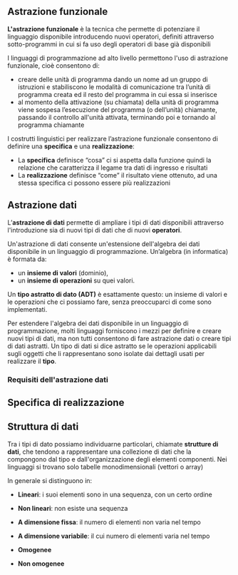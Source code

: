 ## Astrazione funzionale
**L'astrazione funzionale** è la tecnica che permette di potenziare il linguaggio disponibile introducendo nuovi operatori, definiti attraverso sotto-programmi in cui si fa uso degli operatori di base già disponibili

I linguaggi di programmazione ad alto livello permettono l'uso di astrazione funzionale, cioè consentono di:
- creare delle unità di programma dando un nome ad un gruppo di istruzioni e stabiliscono le modalità di comunicazione tra l’unità di programma creata ed il resto del programma in cui essa si inserisce
- al momento della attivazione (su chiamata) della unità di programma viene sospesa l’esecuzione del programma (o dell’unità) chiamante, passando il controllo all'unità attivata, terminando poi e tornando al programma chiamante

I costrutti linguistici per realizzare l’astrazione funzionale consentono di definire una **specifica** e una **realizzazione**:
- La **specifica** definisce “cosa” ci si aspetta dalla funzione quindi la relazione che caratterizza il legame tra dati di  ingresso e risultati
- La **realizzazione** definisce “come” il risultato viene ottenuto, ad una stessa specifica ci possono essere più realizzazioni
## Astrazione dati
L’**astrazione di dati** permette di ampliare i tipi di dati disponibili attraverso l'introduzione sia di nuovi tipi di dati che di nuovi **operatori**.

Un'astrazione di dati consente un'estensione dell'algebra dei dati disponibile in un linguaggio di programmazione. 
Un’algebra (in informatica) è formata da:
- un **insieme di valori** (dominio),
- un **insieme di operazioni** su quei valori.

Un **tipo astratto di dato (ADT)** è esattamente questo: un insieme di valori e le operazioni che ci possiamo fare, senza preoccuparci di come sono implementati.

Per estendere l'algebra dei dati disponibile in un linguaggio di programmazione, molti linguaggi forniscono i mezzi per definire e creare nuovi tipi di dati, ma non tutti consentono di fare astrazione dati o creare tipi di dati astratti. 
Un tipo di dati si dice astratto se le operazioni applicabili sugli oggetti che li rappresentano sono isolate dai dettagli usati per realizzare il **tipo**.
### Requisiti dell'astrazione dati
## Specifica di realizzazione

## Struttura di dati
Tra i tipi di dato possiamo individuarne particolari, chiamate **strutture di dati**, che tendono a rappresentare una collezione di dati che la compongono dal tipo e dall'organizzazione degli elementi componenti.
Nei linguaggi si trovano solo tabelle monodimensionali (vettori o array) 

In generale si distinguono in:
- **Lineari**: i suoi elementi sono in una sequenza, con un certo ordine
- **Non lineari**: non esiste una sequenza 

- **A dimensione fissa**: il numero di elementi non varia nel tempo
- **A dimensione variabile**: il cui numero di elementi varia nel tempo

- **Omogenee**
- **Non omogenee**